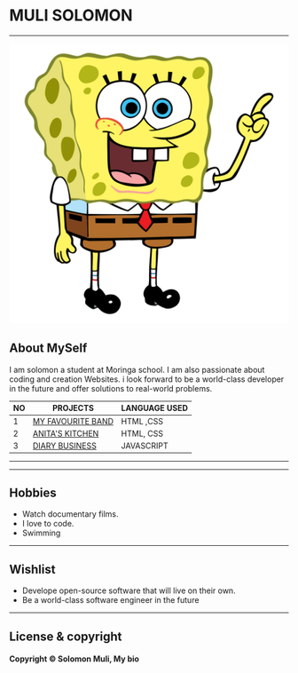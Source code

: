 <!-- About Myself -->
# MULI SOLOMON
---

![image](sponge.webp)


<!-- my bio -->
## About MySelf

I am solomon a student at Moringa school. I am also passionate about coding and creation Websites. i look forward to be a world-class developer in the future and offer solutions to real-world problems.

|NO |PROJECTS| LANGUAGE USED|
| ---| ---|---|
|1|[MY FAVOURITE BAND](https://solomonmuli.github.io/Favourite-Band/)|HTML ,CSS|
|2|[ANITA'S KITCHEN](https://solomonmuli.github.io/anita-kitchen/)|HTML, CSS|
|3|[DIARY BUSINESS](https://solomonmuli.github.io/Diary-Business/)|JAVASCRIPT|

---

---

<!-- Info about my hobbies -->
## Hobbies

- Watch documentary films.
- I love to code.
- Swimming
---

## Wishlist

- Develope open-source software that will live on their own.
- Be a world-class software engineer in the future

---




<!-- License info -->

## License & copyright

#### Copyright © Solomon Muli, My bio 








